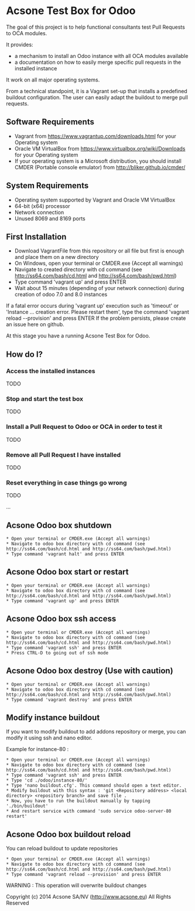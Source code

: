 # Acsone Test Box for Odoo

The goal of this project is to help functional consultants 
test Pull Requests to OCA modules.

It provides:
* a mechanism to install an Odoo instance with all
OCA modules available
* a documentation on how to easily merge specific 
pull requests in the installed instance

It work on all major operating systems.

From a technical standpoint, it is a Vagrant set-up that installs
a predefined buildout configuration. The user can easily
adapt the buildout to merge pull requests.

## Software Requirements

* Vagrant from https://www.vagrantup.com/downloads.html for your Operating system
* Oracle VM VirtualBox from https://www.virtualbox.org/wiki/Downloads for your Operating system
* If your operating system is a Microsoft distribution, you should install CMDER (Portable console emulator) from http://bliker.github.io/cmder/
	 
## System Requirements

* Operating system supported by Vagrant and Oracle VM VirtualBox
* 64-bit (x64) processor
* Network connection 
* Unused 8069 and 8169 ports
	 
## First Installation

* Download VagrantFile from this repository or all file but first is enough and place them on a new directory
* On Windows, open your terminal or CMDER.exe (Accept all warnings)
* Navigate to created directory with cd command (see http://ss64.com/bash/cd.html and http://ss64.com/bash/pwd.html)
* Type command 'vagrant up' and press ENTER
* Wait about 15 minutes (depending of your network connection) during creation of odoo 7.0 and 8.0 instances

If a fatal error occurs during 'vagrant up' execution 
such as 'timeout' or 'Instance ... creation error. Please restart them', 
type the command 'vagrant reload --provision' and press ENTER
If the problem persists, please create an issue here on github.
	
At this stage you have a running Acsone Test Box for Odoo.
	
## How do I?

### Access the installed instances

TODO

### Stop and start the test box

TODO

### Install a Pull Request to Odoo or OCA in order to test it

TODO

### Remove all Pull Request I have installed

TODO

### Reset everything in case things go wrong

TODO


...

Acsone Odoo box shutdown
------------------------

    * Open your terminal or CMDER.exe (Accept all warnings)
	* Navigate to odoo box directory with cd command (see http://ss64.com/bash/cd.html and http://ss64.com/bash/pwd.html)
	* Type command 'vagrant halt' and press ENTER
	
Acsone Odoo box start or restart
------------------------

    * Open your terminal or CMDER.exe (Accept all warnings)
	* Navigate to odoo box directory with cd command (see http://ss64.com/bash/cd.html and http://ss64.com/bash/pwd.html)
	* Type command 'vagrant up' and press ENTER

Acsone Odoo box ssh access
------------------------

    * Open your terminal or CMDER.exe (Accept all warnings)
	* Navigate to odoo box directory with cd command (see http://ss64.com/bash/cd.html and http://ss64.com/bash/pwd.html)
	* Type command 'vagrant ssh' and press ENTER
	* Press CTRL-D to going out of ssh mode
	
Acsone Odoo box destroy (Use with caution)
------------------------

    * Open your terminal or CMDER.exe (Accept all warnings)
	* Navigate to odoo box directory with cd command (see http://ss64.com/bash/cd.html and http://ss64.com/bash/pwd.html)
	* Type command 'vagrant destroy' and press ENTER
	
Modify instance buildout
------------------------

If you want to modify buildout to add addons repository or merge, you can modify it using ssh and nano editor.

Example for instance-80 :

	* Open your terminal or CMDER.exe (Accept all warnings)
	* Navigate to odoo box directory with cd command (see http://ss64.com/bash/cd.html and http://ss64.com/bash/pwd.html)
	* Type command 'vagrant ssh' and press ENTER
	* Type 'cd ./odoo/instance-80/'
	* Type 'nano buildout.cfg'. This command should open a text editor.
	* Modify buildout with this syntax : 'git <Repository address> <local directory> <repository branch> and save file .
	* Now, you have to run the buildout manually by tapping './bin/buildout'
	* And restart service with command 'sudo service odoo-server-80 restart'

Acsone Odoo box buildout reload
------------------------

You can reload buildout to update repositories

    * Open your terminal or CMDER.exe (Accept all warnings)
	* Navigate to odoo box directory with cd command (see http://ss64.com/bash/cd.html and http://ss64.com/bash/pwd.html)
	* Type command 'vagrant reload --provision' and press ENTER

WARNING : This operation will overwrite buildout changes



Copyright (c) 2014 Acsone SA/NV (http://www.acsone.eu)
All Rights Reserved

